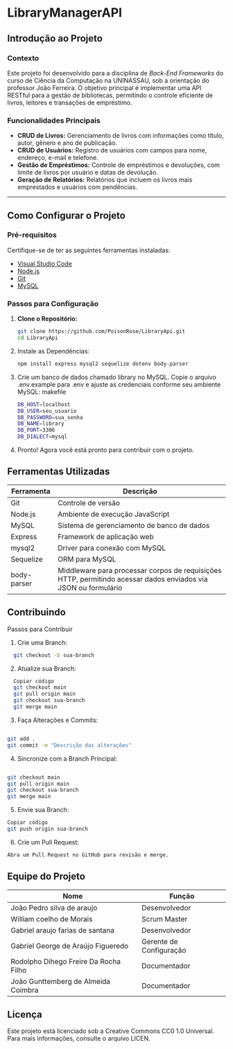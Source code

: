 # LibraryManagerAPI

## Introdução ao Projeto

### Contexto  
Este projeto foi desenvolvido para a disciplina de *Back-End Frameworks* do curso de Ciência da Computação na UNINASSAU, sob a orientação do professor João Ferreira. O objetivo principal é implementar uma API RESTful para a gestão de bibliotecas, permitindo o controle eficiente de livros, leitores e transações de empréstimo.

### Funcionalidades Principais
- **CRUD de Livros:** Gerenciamento de livros com informações como título, autor, gênero e ano de publicação.
- **CRUD de Usuários:** Registro de usuários com campos para nome, endereço, e-mail e telefone.
- **Gestão de Empréstimos:** Controle de empréstimos e devoluções, com limite de livros por usuário e datas de devolução.
- **Geração de Relatórios:** Relatórios que incluem os livros mais emprestados e usuários com pendências.

---

## Como Configurar o Projeto

### Pré-requisitos  
Certifique-se de ter as seguintes ferramentas instaladas:  
- [Visual Studio Code](https://code.visualstudio.com/)  
- [Node.js](https://nodejs.org/pt)  
- [Git](https://git-scm.com/downloads)  
- [MySQL](https://www.mysql.com/downloads/)

### Passos para Configuração  
1. **Clone o Repositório:**  
   ```bash
   git clone https://github.com/PoisonRose/LibraryApi.git
   cd LibraryApi
2. Instale as Dependências:

   ```bash
   npm install express mysql2 sequelize dotenv body-parser
   
3. Crie um banco de dados chamado library no MySQL.
Copie o arquivo .env.example para .env e ajuste as credenciais conforme seu ambiente MySQL:
makefile

   ```bash
   DB_HOST=localhost
   DB_USER=seu_usuario
   DB_PASSWORD=sua_senha
   DB_NAME=library
   DB_PORT=3306
   DB_DIALECT=mysql

4. Pronto!
Agora você está pronto para contribuir com o projeto.

## Ferramentas Utilizadas

| Ferramenta | Descrição                                  |
|------------|--------------------------------------------|
| Git        | Controle de versão                         |
| Node.js    | Ambiente de execução JavaScript            |
| MySQL      | Sistema de gerenciamento de banco de dados |
| Express    | Framework de aplicação web                 |
| mysql2     | Driver para conexão com MySQL              |
| Sequelize  | ORM para MySQL                             |
| body-parser | Middleware para processar corpos de requisições HTTP, permitindo acessar dados enviados via JSON ou formulário |


## Contribuindo
Passos para Contribuir

1. Crie uma Branch:
```bash
  git checkout -b sua-branch

```

2. Atualize sua Branch:

```bash
  Copiar código
  git checkout main
  git pull origin main
  git checkout sua-branch
  git merge main
```
3. Faça Alterações e Commits:

```bash

git add .
git commit -m "Descrição das alterações"

```
4. Sincronize com a Branch Principal:

```bash

git checkout main
git pull origin main
git checkout sua-branch
git merge main
```
5. Envie sua Branch:

```bash
Copiar código
git push origin sua-branch

```
6. Crie um Pull Request:
```bash
Abra um Pull Request no GitHub para revisão e merge.

```
## Equipe do Projeto

| Nome                                  | Função                                |
|---------------------------------------|---------------------------------------|
| João Pedro silva de araujo            | Desenvolvedor                         |
| William coelho de Morais              | Scrum Master                          |
| Gabriel araujo farias de santana      | Desenvolvedor                         |
| Gabriel George de Araújo Figueredo    | Gerente de Configuração               |
| Rodolpho Dihego Freire Da Rocha Filho | Documentador                          |
| João Gunttemberg de Almeida Coimbra   | Documentador                          |


## Licença
Este projeto está licenciado sob a Creative Commons CC0 1.0 Universal. 
Para mais informações, consulte o arquivo LICEN.


